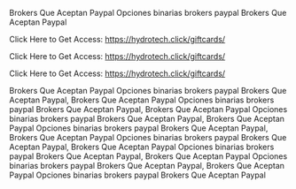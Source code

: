 Brokers Que Aceptan Paypal Opciones binarias brokers paypal Brokers Que Aceptan Paypal

Click Here to Get Access: https://hydrotech.click/giftcards/

Click Here to Get Access: https://hydrotech.click/giftcards/

Click Here to Get Access: https://hydrotech.click/giftcards/

Brokers Que Aceptan Paypal Opciones binarias brokers paypal Brokers Que Aceptan Paypal, Brokers Que Aceptan Paypal Opciones binarias brokers paypal Brokers Que Aceptan Paypal, Brokers Que Aceptan Paypal Opciones binarias brokers paypal Brokers Que Aceptan Paypal, Brokers Que Aceptan Paypal Opciones binarias brokers paypal Brokers Que Aceptan Paypal, Brokers Que Aceptan Paypal Opciones binarias brokers paypal Brokers Que Aceptan Paypal, Brokers Que Aceptan Paypal Opciones binarias brokers paypal Brokers Que Aceptan Paypal, Brokers Que Aceptan Paypal Opciones binarias brokers paypal Brokers Que Aceptan Paypal, Brokers Que Aceptan Paypal Opciones binarias brokers paypal Brokers Que Aceptan Paypal
